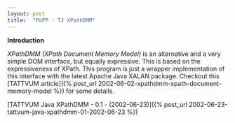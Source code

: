 ```yaml
---
layout: post
title:  "PoPP - TJ XPathDMM"
---
```


**Introduction**

*XPathDMM (XPath Document Memory Model)* is an alternative and a very simple DOM interface, but equally expressive. This is based on the expressiveness of XPath. This program is just a wrapper implementation of this interface with the latest Apache Java XALAN package. Checkout this [TATTVUM article]({% post_url 2002-06-02-xpathdmm-xpath-document-memory-model %}) for some details.

[TATTVUM Java XPathDMM - 0.1 - (2002-06-23)]({% post_url 2002-06-23-tattvum-java-xpathdmm-01-2002-06-23 %})


